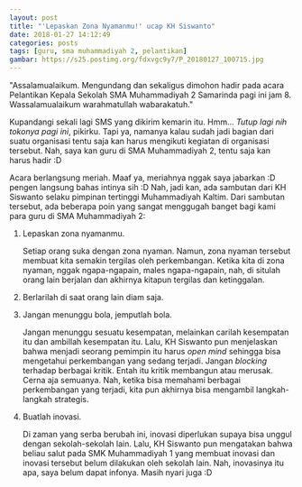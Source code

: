 ```yaml
---
layout: post
title: "'Lepaskan Zona Nyamanmu!' ucap KH Siswanto"
date: 2018-01-27 14:12:49
categories: posts
tags: [guru, sma muhammadiyah 2, pelantikan]
gambar: https://s25.postimg.org/fdxvgc9y7/P_20180127_100715.jpg
---
```


"Assalamualaikum. Mengundang dan sekaligus dimohon hadir pada acara Pelantikan Kepala Sekolah SMA Muhammadiyah 2 Samarinda pagi ini jam 8. Wassalamualaikum warahmatullah wabarakatuh."

Kupandangi sekali lagi SMS yang dikirim kemarin itu. Hmm... _Tutup lagi nih tokonya pagi ini_, pikirku. Tapi ya, namanya kalau sudah jadi bagian dari suatu organisasi tentu saja kan harus mengikuti kegiatan di organisasi tersebut. Nah, saya kan guru di SMA Muhammadiyah 2, tentu saja kan harus hadir :D

Acara berlangsung meriah. Maaf ya, meriahnya nggak saya jabarkan :D pengen langsung bahas intinya sih :D Nah, jadi kan, ada sambutan dari KH Siswanto selaku pimpinan tertinggi Muhammadiyah Kaltim. Dari sambutan tersebut, ada beberapa poin yang sangat menggugah banget bagi kami para guru di SMA Muhammadiyah 2:

1. Lepaskan zona nyamanmu.

	Setiap orang suka dengan zona nyaman. Namun, zona nyaman tersebut membuat kita semakin tergilas oleh perkembangan. Ketika kita di zona nyaman, nggak ngapa-ngapain, males ngapa-ngapain, nah, di situlah orang lain berjalan dan akhirnya kitapun tergilas dan ketinggalan.

2. Berlarilah di saat orang lain diam saja.

3. Jangan menunggu bola, jemputlah bola.

	Jangan menunggu sesuatu kesempatan, melainkan carilah kesempatan itu dan ambillah kesempatan itu. Lalu, KH Siswanto pun menjelaskan bahwa menjadi seorang pemimpin itu harus _open mind_ sehingga bisa mengetahui perkembangan yang sedang terjadi. Jangan _blocking_ terhadap berbagai kritik. Entah itu kritik membangun atau merusak. Cerna aja semuanya. Nah, ketika bisa memahami berbagai perkembangan yang terjadi, kita pun akhirnya bisa mengambil langkah-langkah strategis.

4. Buatlah inovasi.

	Di zaman yang serba berubah ini, inovasi diperlukan supaya bisa unggul dengan sekolah-sekolah lain. Lalu, KH Siswanto pun mengatakan bahwa beliau salut pada SMK Muhammadiyah 1 yang membuat inovasi dan inovasi tersebut belum dilakukan oleh sekolah lain. Nah, inovasinya itu apa, saya belum dapat infonya. Masih nyari juga :D